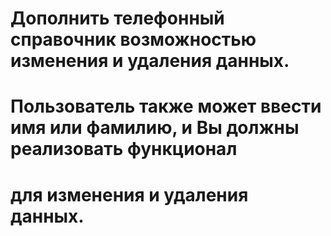 # Дополнить телефонный справочник возможностью изменения и удаления данных.
# Пользователь также может ввести имя или фамилию, и Вы должны реализовать функционал
# для изменения и удаления данных.

